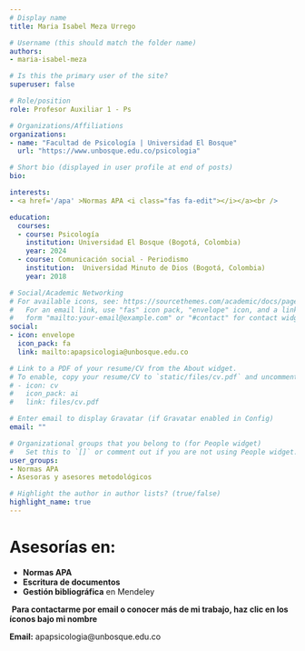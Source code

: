 ```yaml
---
# Display name
title: Maria Isabel Meza Urrego

# Username (this should match the folder name)
authors:
- maria-isabel-meza

# Is this the primary user of the site?
superuser: false

# Role/position
role: Profesor Auxiliar 1 - Ps

# Organizations/Affiliations
organizations:
- name: "Facultad de Psicología | Universidad El Bosque"
  url: "https://www.unbosque.edu.co/psicologia"

# Short bio (displayed in user profile at end of posts)
bio: 

interests:
- <a href='/apa' >Normas APA <i class="fas fa-edit"></i></a><br />

education:
  courses:
  - course: Psicología
    institution: Universidad El Bosque (Bogotá, Colombia)
    year: 2024
  - course: Comunicación social - Periodismo 
    institution:  Universidad Minuto de Dios (Bogotá, Colombia)
    year: 2018

# Social/Academic Networking
# For available icons, see: https://sourcethemes.com/academic/docs/page-builder/#icons
#   For an email link, use "fas" icon pack, "envelope" icon, and a link in the
#   form "mailto:your-email@example.com" or "#contact" for contact widget.
social:
- icon: envelope
  icon_pack: fa
  link: mailto:apapsicologia@unbosque.edu.co 

# Link to a PDF of your resume/CV from the About widget.
# To enable, copy your resume/CV to `static/files/cv.pdf` and uncomment the lines below.
# - icon: cv
#   icon_pack: ai
#   link: files/cv.pdf

# Enter email to display Gravatar (if Gravatar enabled in Config)
email: ""

# Organizational groups that you belong to (for People widget)
#   Set this to `[]` or comment out if you are not using People widget.
user_groups:
- Normas APA
- Asesoras y asesores metodológicos

# Highlight the author in author lists? (true/false)
highlight_name: true
---
```


# **Asesorías en:**

* **Normas APA**
* **Escritura de documentos**
* **Gestión bibliográfica** en Mendeley <span><i class="ai ai-mendeley"></i>&nbsp;</span>

<span style="color: #f68212;"><i class="fas fa-exclamation-circle"></i>&nbsp;</span>**Para contactarme por email o conocer más de mi trabajo, haz clic en los íconos bajo mi nombre**
<p><i class="fas fa-envelope" style="color: #f68212;"></i> <b>Email:</b> apapsicologia@unbosque.edu.co</p>
